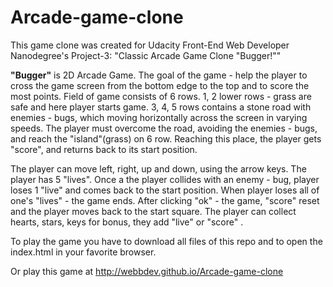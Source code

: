 # Arcade-game-clone
This game clone was created for Udacity Front-End Web Developer Nanodegree's Project-3: "Classic Arcade Game Clone "Bugger!""

**"Bugger"** is 2D Arcade Game.
The goal of the game - help the player to cross the game screen from the bottom edge to the top and  to score the most points.
Field of game consists of 6 rows. 
1, 2 lower rows - grass are safe and here player starts game.
3, 4, 5 rows contains a stone road with enemies - bugs, which moving horizontally across the screen in varying speeds.
The player must overcome the road, avoiding the enemies - bugs, and reach the "island"(grass) on 6 row. 
Reaching this place, the player gets "score", and returns back to its start position.

The player can move left, right, up and down, using the arrow keys.
The player has 5 "lives". 
Once a the player collides with an enemy - bug, player loses 1 "live" and comes back to the start position. 
When player loses all of one's "lives" - the game ends. After clicking "ok" - the game, "score" reset and the player moves back to the start square.
The player can collect hearts, stars, keys for bonus, they add "live" or "score" .


To play the game you have to download all files of this repo and to open the index.html in your favorite browser.

Or play this game at http://webbdev.github.io/Arcade-game-clone

